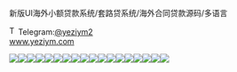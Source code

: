 新版UI海外小额贷款系统/套路贷系统/海外合同贷款源码/多语言<p dir="auto"><a target="_blank" rel="noopener noreferrer nofollow" href="https://camo.githubusercontent.com/d614d90677fbc2e34c7c62ebc68c82379d87a57c4beaf05af65fec7ba6b72e36/68747470733a2f2f63646e2d69636f6e732d706e672e666c617469636f6e2e636f6d2f3531322f323131312f323131313634362e706e67"><img src="https://camo.githubusercontent.com/d614d90677fbc2e34c7c62ebc68c82379d87a57c4beaf05af65fec7ba6b72e36/68747470733a2f2f63646e2d69636f6e732d706e672e666c617469636f6e2e636f6d2f3531322f323131312f323131313634362e706e67" alt="Telegram Icon" style="width: 16px; max-width: 100%;" data-canonical-src="https://cdn-icons-png.flaticon.com/512/2111/2111646.png"></a>Telegram:<a href="https://t.me/yeziym2" rel="nofollow">@yeziym2</a><br><a href="https://www.yeziym.com/">www.yeziym.com</a></p><img src="https://github.com/yeziym/L9N5WmSLCI/blob/main/ptjr9.png"><img src="https://github.com/yeziym/L9N5WmSLCI/blob/main/kfCSr.png"><img src="https://github.com/yeziym/L9N5WmSLCI/blob/main/B3maf.png"><img src="https://github.com/yeziym/L9N5WmSLCI/blob/main/eDNra.png"><img src="https://github.com/yeziym/L9N5WmSLCI/blob/main/Lngll.png"><img src="https://github.com/yeziym/L9N5WmSLCI/blob/main/zyGoe.png"><img src="https://github.com/yeziym/L9N5WmSLCI/blob/main/me3gU.png"><img src="https://github.com/yeziym/L9N5WmSLCI/blob/main/96NBd.png"><img src="https://github.com/yeziym/L9N5WmSLCI/blob/main/m7VkI.png"><img src="https://github.com/yeziym/L9N5WmSLCI/blob/main/05wDn.png"><img src="https://github.com/yeziym/L9N5WmSLCI/blob/main/eBXdj.png"><img src="https://github.com/yeziym/L9N5WmSLCI/blob/main/gxy44.png"><img src="https://github.com/yeziym/L9N5WmSLCI/blob/main/LbYq1.png"><img src="https://github.com/yeziym/L9N5WmSLCI/blob/main/I0WEV.png"><img src="https://github.com/yeziym/L9N5WmSLCI/blob/main/VskYy.png"><img src="https://github.com/yeziym/L9N5WmSLCI/blob/main/rbmpY.png"><img src="https://github.com/yeziym/L9N5WmSLCI/blob/main/5cc8r.png"><img src="https://github.com/yeziym/L9N5WmSLCI/blob/main/TofgN.png">